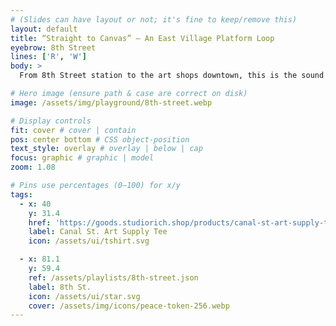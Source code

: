 ```yaml
---
# (Slides can have layout or not; it's fine to keep/remove this)
layout: default
title: “Straight to Canvas” — An East Village Platform Loop
eyebrow: 8th Street
lines: ['R', 'W']
body: >
  From 8th Street station to the art shops downtown, this is the sound of vinyl paint markers, ripped sketchbooks, and lone platform stares. Built for the raw energy of Canal Street's creative runoff, this loop drips with fluorescent rhythm and matte-tone restraint — a nonchalant nod to studio kids, gallery ghosts, and every walking art piece between Astor Place and Canal.

# Hero image (ensure path & case are correct on disk)
image: /assets/img/playground/8th-street.webp

# Display controls
fit: cover # cover | contain
pos: center bottom # CSS object-position
text_style: overlay # overlay | below | cap
focus: graphic # graphic | model
zoom: 1.08

# Pins use percentages (0–100) for x/y
tags:
  - x: 40
    y: 31.4
    href: 'https://goods.studiorich.shop/products/canal-st-art-supply-tee'
    label: Canal St. Art Supply Tee
    icon: /assets/ui/tshirt.svg

  - x: 81.1
    y: 59.4
    ref: /assets/playlists/8th-street.json
    label: 8th St.
    icon: /assets/ui/star.svg
    cover: /assets/img/icons/peace-token-256.webp
---
```

